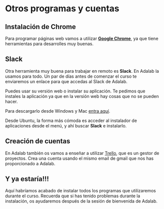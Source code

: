 # Otros programas y cuentas

## Instalación de Chrome

Para programar páginas web vamos a utilizar [**Google Chrome**](https://www.google.com/chrome), ya que tiene herramientas para desarrolles muy buenas.

## Slack

Otra herramienta muy buena para trabajar en remoto es **Slack**. En Adalab la usamos para todo. Un par de días antes de comenzar el curso te enviaremos un enlace para que accedas al Slack de Adalab.

Puedes usar su versión web o instalar su aplicación. Te pedimos que instales la aplicación ya que en la versión web hay cosas que no se pueden hacer.

Para descargarlo desde Windows y Mac [entra aquí](https://slack.com).

Desde Ubuntu, la forma más cómoda es acceder al instalador de aplicaciones desde el menú, y ahí buscar **Slack** e instalarlo.

## Creación de cuentas

En Adalab también os vamos a enseñar a utilizar [Trello](https://trello.com/), que es un gestor de proyectos. Crea una cuenta usando el mismo email de gmail que nos has proporcionado a Adalab.

## Y ya estaría!!!

Aquí habríamos acabado de instalar todos los programas que utilizaremos durante el curso. Recuerda que si has tenido problemas durante la instalación, os ayudaremos después de la sesión de bienvenida de Adalab.